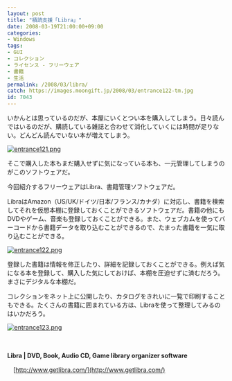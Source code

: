 ```yaml
---
layout: post
title: "積読支援「Libra」"
date: 2008-03-19T21:00:00+09:00
categories:
- Windows
tags: 
- GUI
- コレクション
- ライセンス - フリーウェア
- 書籍
- 生活
permalink: /2008/03/libra/
catch: https://images.moongift.jp/2008/03/entrance122-tm.jpg
id: 7043
---
```

いかんとは思っているのだが、本屋にいくとつい本を購入してしまう。日々読んではいるのだが、購読している雑誌と合わせて消化していくには時間が足りない。どんどん読んでいない本が増えてしまう。

  

[![entrance121.png](https://images.moongift.jp/2008/03/entrance121-tm.jpg)](https://images.moongift.jp/2008/03/entrance121.jpg)

  

そこで購入した本もまだ購入せずに気になっている本も、一元管理してしまうのがこのソフトウェアだ。

  

今回紹介するフリーウェアはLibra、書籍管理ソフトウェアだ。

  
  
<!--more-->  

LibraはAmazon（US/UK/ドイツ/日本/フランス/カナダ）に対応し、書籍を検索してそれを仮想本棚に登録しておくことができるソフトウェアだ。書籍の他にもDVDやゲーム、音楽も登録しておくことができる。また、ウェブカムを使ってバーコードから書籍データを取り込むことができるので、たまった書籍を一気に取り込むことができる。

  

[![entrance122.png](https://images.moongift.jp/2008/03/entrance122-tm.jpg)](https://images.moongift.jp/2008/03/entrance122.jpg)

  

登録した書籍は情報を修正したり、詳細を記録しておくことができる。例えば気になる本を登録して、購入した気にしておけば、本棚を圧迫せずに済むだろう。まさにデジタルな本棚だ。

  

コレクションをネット上に公開したり、カタログをきれいに一覧で印刷することもできる。たくさんの書籍に囲まれている方は、Libraを使って整理してみるのはいかだろう。

  

[![entrance123.png](https://images.moongift.jp/2008/03/entrance123-tm.jpg)](https://images.moongift.jp/2008/03/entrance123.jpg)

  

　

  

**Libra | DVD, Book, Audio CD, Game library organizer software**  
  
　[http://www.getlibra.com/](http://www.getlibra.com/)

  
